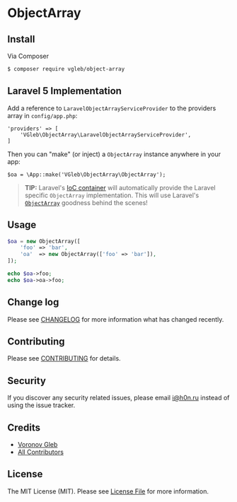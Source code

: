 # ObjectArray

## Install

Via Composer

``` bash
$ composer require vgleb/object-array
```

## Laravel 5 Implementation

Add a reference to `LaravelObjectArrayServiceProvider` to the providers array in `config/app.php`:

    'providers' => [
        'VGleb\ObjectArray\LaravelObjectArrayServiceProvider',
    ]

Then you can "make" (or inject) a `ObjectArray` instance anywhere in your app:

    $oa = \App::make('VGleb\ObjectArray\ObjectArray');


> **TIP:** Laravel's [IoC container](http://laravel.com/docs/5.0/container) will automatically provide the Laravel specific `ObjectArray` implementation. This will use Laravel's [`ObjectArray`](http://laravel.com/docs/5.0/requests) goodness behind the scenes!


## Usage

``` php
$oa = new ObjectArray([
    'foo' => 'bar',
    'oa'  => new ObjectArray(['foo' => 'bar']),
]);

echo $oa->foo;
echo $oa->oa->foo;

```

## Change log

Please see [CHANGELOG](CHANGELOG.md) for more information what has changed recently.

## Contributing

Please see [CONTRIBUTING](CONTRIBUTING.md) for details.

## Security

If you discover any security related issues, please email i@h0n.ru instead of using the issue tracker.

## Credits

- [Voronov Gleb](https://github.com/VGleb)
- [All Contributors](../../contributors)

## License

The MIT License (MIT). Please see [License File](LICENSE.md) for more information.
